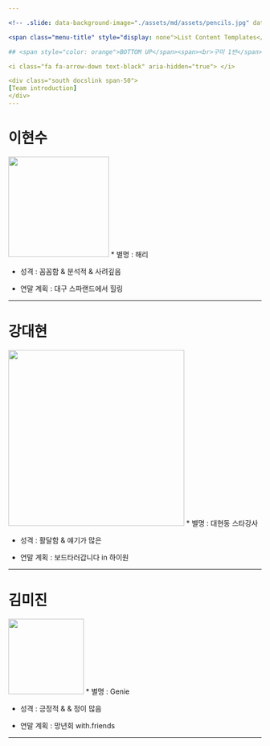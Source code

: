 ```yaml
---

<!-- .slide: data-background-image="./assets/md/assets/pencils.jpg" data-background-size="100% 100%" data-background-position="center" data-background=" " data-background-repeat=" " data-background-transition="none" -->

<span class="menu-title" style="display: none">List Content Templates</span>

## <span style="color: orange">BOTTOM UP</span><span><br>구미 1반</span>

<i class="fa fa-arrow-down text-black" aria-hidden="true"> </i>

<div class="south docslink span-50">
[Team introduction]
</div>
---
```

# 이현수   
<img width="200" src="https://user-images.githubusercontent.com/45954038/50432619-70541580-0916-11e9-8de9-6191459986ac.jpg">
* 별명 : 해리

* 성격 : 꼼꼼함 & 분석적 & 사려깊음

* 연말 계획 : 대구 스파랜드에서 힐링
---
# 강대현
<img width="350" src="https://user-images.githubusercontent.com/45954049/50436269-6509e580-0928-11e9-9952-134e28757a1a.jpg">
* 별명 : 대현동 스타강사

* 성격 : 활달함 & 얘기가 많은

* 연말 계획 : 보드타러갑니다 in 하이원
---
# 김미진
<img width="150" src="https://user-images.githubusercontent.com/45954049/50436270-65a27c00-0928-11e9-9d2f-72b80d3a17b2.jpg">
* 별명 : Genie

* 성격 : 긍정적 &  & 정이 많음

* 연말 계획 : 망년회 with.friends
---
